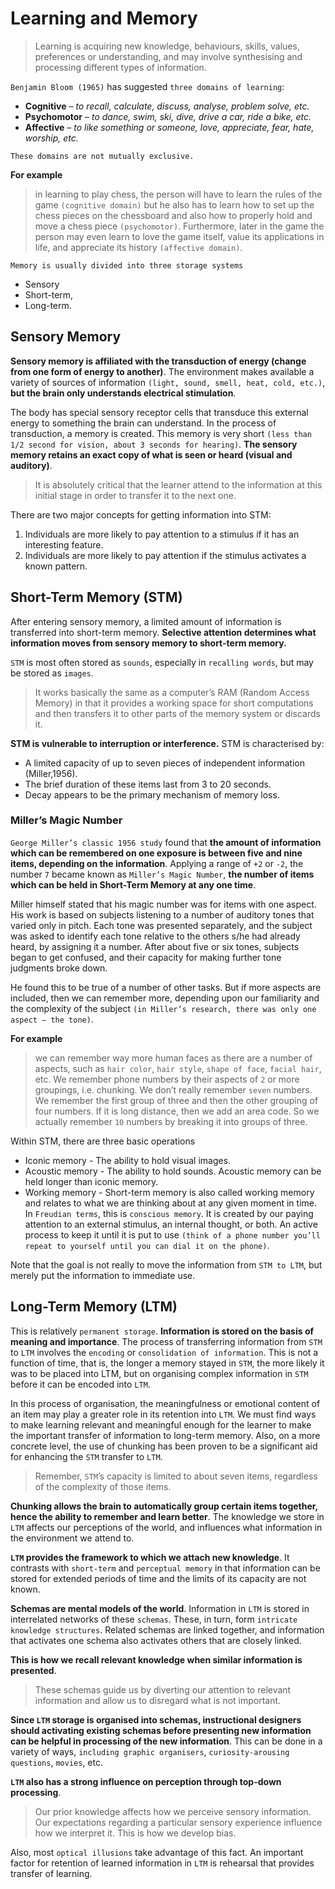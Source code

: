 # Learning and Memory
> Learning is acquiring new knowledge, behaviours, skills, values, preferences or understanding, and may involve synthesising and processing
> different types of information.

`Benjamin Bloom (1965)` has suggested `three domains of learning`:

- **Cognitive** – *to recall, calculate, discuss, analyse, problem solve, etc.*
- **Psychomotor** – *to dance, swim, ski, dive, drive a car, ride a bike, etc.*
- **Affective** – *to like something or someone, love, appreciate, fear, hate, worship, etc.*

`These domains are not mutually exclusive.`

**For example**

> in learning to play chess, the person will have to learn the rules of the game `(cognitive domain)` but he also has to learn how to
> set up the chess pieces on the chessboard and also how to properly hold and move a chess piece `(psychomotor)`.
> Furthermore, later in the game the person may even learn to love the game itself, value its applications in life, and appreciate
> its history `(affective domain)`.

`Memory is usually divided into three storage systems`

- Sensory
- Short-term,
- Long-term.

## Sensory Memory
**Sensory memory is affiliated with the transduction of energy (change from one form of energy to another)**. The environment makes available
a variety of sources of information `(light, sound, smell, heat, cold, etc.)`, **but the brain only understands electrical stimulation**.

The body has special sensory receptor cells that transduce this external energy to something the brain can understand.
In the process of transduction, a memory is created. This memory is very short `(less than 1/2 second for vision, about 3 seconds for hearing)`.
**The sensory memory retains an exact copy of what is seen or heard (visual and auditory)**.

> It is absolutely critical that the learner attend to the information at this initial stage in order to transfer it to the next one.

There are two major concepts for getting information into STM:

1. Individuals are more likely to pay attention to a stimulus if it has an interesting feature.
1. Individuals are more likely to pay attention if the stimulus activates a known pattern.

## Short-Term Memory (STM)
After entering sensory memory, a limited amount of information is transferred into short-term memory. **Selective attention determines what
information moves from sensory memory to short-term memory.**

`STM` is most often stored as `sounds`, especially in `recalling words`, but may be stored as `images`.

> It works basically the same as a computer’s RAM (Random Access Memory) in that it provides a working space for short computations and
> then transfers it to other parts of the memory system or discards it.

**STM is vulnerable to interruption or interference.** STM is characterised by:

- A limited capacity of up to seven pieces of independent information (Miller,1956).
- The brief duration of these items last from 3 to 20 seconds.
- Decay appears to be the primary mechanism of memory loss.

### Miller’s Magic Number
`George Miller’s classic 1956 study` found that **the amount of information which can be remembered on one exposure is between five and nine
items, depending on the information**. Applying a range of `+2` or `-2`, the number `7` became known as `Miller’s Magic Number`,
**the number of items which can be held in Short-Term Memory at any one time**.

Miller himself stated that his magic number was for items with one aspect. His work is based on subjects listening to a number of auditory tones
that varied only in pitch. Each tone was presented separately, and the subject was asked to identify each tone relative to the others s/he
had already heard, by assigning it a number. After about five or six tones, subjects began to get confused, and their capacity for making
further tone judgments broke down.

He found this to be true of a number of other tasks. But if more aspects are included, then we can remember more, depending upon our
familiarity and the complexity of the subject `(in Miller’s research, there was only one aspect — the tone)`.

**For example**

> we can remember way more human faces as there are a number of aspects, such as `hair color`, `hair style`, `shape of face`, `facial hair`, etc.
> We remember phone numbers by their aspects of `2` or more groupings, i.e. chunking. We don’t really remember `seven` numbers.
> We remember the first group of three and then the other grouping of four numbers. If it is long distance, then we add an area code.
> So we actually remember `10` numbers by breaking it into groups of three.

Within STM, there are three basic operations

- Iconic memory - The ability to hold visual images.
- Acoustic memory - The ability to hold sounds. Acoustic memory can be held longer than iconic memory.
- Working memory - Short-term memory is also called working memory and relates to what we are thinking about at any given moment in time.
In `Freudian terms`, this is `conscious memory`. It is created by our paying attention to an external stimulus, an internal thought, or both.
An active process to keep it until it is put to use `(think of a phone number you’ll repeat to yourself until you can dial it on the phone)`.

Note that the goal is not really to move the information from `STM to LTM`, but merely put the information to immediate use.

## Long-Term Memory (LTM)
This is relatively `permanent storage`. **Information is stored on the basis of meaning and importance**.
The process of transferring information from `STM` to `LTM` involves the `encoding` or `consolidation of information`. This is not a
function of time, that is, the longer a memory stayed in `STM`, the more likely it was to be placed into LTM, but on organising complex
information in `STM` before it can be encoded into `LTM`.

In this process of organisation, the meaningfulness or emotional content of an item may play a greater role in its retention into `LTM`.
We must find ways to make learning relevant and meaningful enough for the learner to make the important transfer of information to
long-term memory. Also, on a more concrete level, the use of chunking has been proven to be a significant aid for enhancing the `STM` transfer
to `LTM`.

> Remember, `STM`’s capacity is limited to about seven items, regardless of the complexity of those items.

**Chunking allows the brain to automatically group certain items together, hence the ability to remember and learn better**. The knowledge
we store in `LTM` affects our perceptions of the world, and influences what information in the environment we attend to.

**`LTM` provides the framework to which we attach new knowledge**. It contrasts with `short-term` and `perceptual memory` in that
information can be stored for extended periods of time and the limits of its capacity are not known.

**Schemas are mental models of the world**. Information in `LTM` is stored in interrelated networks of these `schemas`.
These, in turn, form `intricate knowledge structures`. Related schemas are linked together, and information that activates one schema
also activates others that are closely linked.

**This is how we recall relevant knowledge when similar information is presented**.

> These schemas guide us by diverting our attention to relevant information and allow us to disregard what is not important.

**Since `LTM` storage is organised into schemas, instructional designers should activating existing schemas before presenting new information
can be helpful in processing of the new information**. This can be done in a variety of ways, `including graphic organisers`, `curiosity-arousing
questions`, `movies`, etc.

**`LTM` also has a strong influence on perception through top-down processing**.

> Our prior knowledge affects how we perceive sensory information. Our expectations regarding a particular sensory experience influence
> how we interpret it. This is how we develop bias.

Also, most `optical illusions` take advantage of this fact. An important factor for retention of learned information in `LTM` is
rehearsal that provides transfer of learning.
